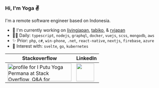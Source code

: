 ### Hi, I'm Yoga ✌️

I'm a remote software engineer based on Indonesia.

- 🔭 I'm currently working on [livingjapan](https://livingjapan.com), [tabiko](https://tabiko.com), & [rvjapan](https://rv-japan.com/)
- 👨‍💻 Daily: `typescript`, `nodejs`, `graphql`, `docker`, `vuejs`, `scss`, `mongodb`, `aws`
- ✨ Prior: `php`, `c#`, `win-phone`, `.net`, `react-native`, `nextjs`, `firebase`, `azure`
- 💖 Interest with: `svelte`, `go`, `kubernetes`

| Stackoverflow | LinkedIn |
|---|---|
| <a href="https://stackoverflow.com/users/1419872/i-putu-yoga-permana"><img src="https://stackoverflow.com/users/flair/1419872.png?theme=clean" width="208" height="58" alt="profile for I Putu Yoga Permana at Stack Overflow, Q&amp;A for professional and enthusiast programmers" title="profile for I Putu Yoga Permana at Stack Overflow, Q&amp;A for professional and enthusiast programmers"></a> | <a href="https://linkedin.com/in/putuyoga"><img src="https://i.imgur.com/e2tRkEy.png" height="58" /></a> |
